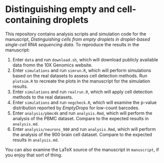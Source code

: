 # Distinguishing empty and cell-containing droplets

This repository contains analysis scripts and simulation code for the manuscript, _Distinguishing cells from empty droplets in droplet-based single-cell RNA sequencing data_.
To reproduce the results in the manuscript:

1. Enter `data` and run `download.sh`, which will download publicly available data fromn the 10X Genomics website.
2. Enter `simulations` and run `simrun.R`, which will perform simulations based on the real datasets to assess cell detection methods.
Run `plotsim.R` to recreate the plots in the manuscript for the simulation results.
3. Enter `simulations` and run `realrun.R`, which will apply cell detection methods to the real datasets.
4. Enter `simulations` and run `negcheck.R`, which will examine the p-value distribution reported by _EmptyDrops_ for low-count barcodes.
5. Enter `analysis/pbmc4k` and run `analysis.Rmd`, which will perform the analysis of the PBMC dataset.
Compare to the expected results in `analysis.md`.
6. Enter `analysis/neurons_900` and run `analysis.Rmd`, which will perform the analysis of the 900 brain cell dataset.
Compare to the expected results in `analysis.md`.

You can also examine the LaTeX source of the manuscript in `manuscript`, if you enjoy that sort of thing.
